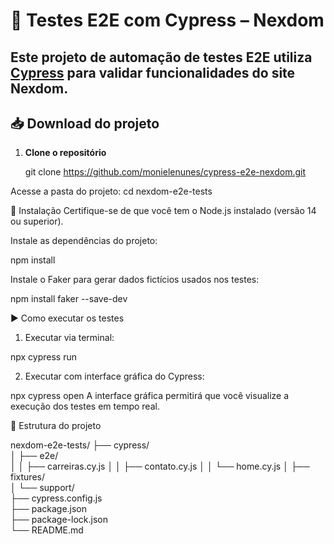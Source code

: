 # 🚀 Testes E2E com Cypress – Nexdom

Este projeto de automação de testes E2E utiliza [Cypress](https://www.cypress.io/) para validar funcionalidades do site Nexdom.
---

## 📥 Download do projeto

1. **Clone o repositório**

   git clone https://github.com/monielenunes/cypress-e2e-nexdom.git

Acesse a pasta do projeto:
cd nexdom-e2e-tests

🔧 Instalação
Certifique-se de que você tem o Node.js instalado (versão 14 ou superior).

Instale as dependências do projeto:

npm install

Instale o Faker para gerar dados fictícios usados nos testes:

npm install faker --save-dev

▶️ Como executar os testes

1. Executar via terminal:

npx cypress run

2. Executar com interface gráfica do Cypress:

npx cypress open
A interface gráfica permitirá que você visualize a execução dos testes em tempo real.

📁 Estrutura do projeto

nexdom-e2e-tests/
├── cypress/       
│   ├── e2e/                
│   │   ├── carreiras.cy.js
│   │   ├── contato.cy.js
│   │   └── home.cy.js
│   ├── fixtures/           
│   └── support/            
├── cypress.config.js       
├── package.json            
├── package-lock.json       
└── README.md               